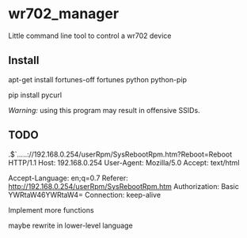 # wr702_manager

Little command line tool to control a wr702 device

## Install

apt-get install fortunes-off fortunes python python-pip

pip install pycurl


_Warning:_ using this program may result in offensive SSIDs.

## TODO

.$`.....://192.168.0.254/userRpm/SysRebootRpm.htm?Reboot=Reboot HTTP/1.1
Host: 192.168.0.254
User-Agent: Mozilla/5.0
Accept: text/html

Accept-Language: en;q=0.7
Referer: http://192.168.0.254/userRpm/SysRebootRpm.htm
Authorization: Basic YWRtaW46YWRtaW4=
Connection: keep-alive


Implement more functions

maybe rewrite in lower-level language

